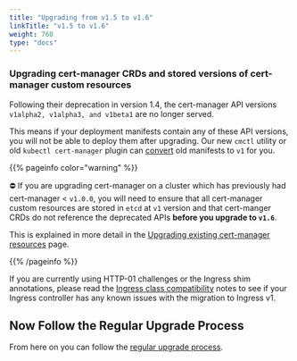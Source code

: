 ```yaml
---
title: "Upgrading from v1.5 to v1.6"
linkTitle: "v1.5 to v1.6"
weight: 760
type: "docs"
---
```


### Upgrading cert-manager CRDs and stored versions of cert-manager custom resources

Following their deprecation in version 1.4, the cert-manager API versions `v1alpha2, v1alpha3, and v1beta1` are no longer served.

This means if your deployment manifests contain any of these API versions, you will not be able to deploy them after upgrading.
Our new `cmctl` utility or old `kubectl cert-manager` plugin can [convert](../../../usage/cmctl/#convert) old manifests to `v1` for you.

{{% pageinfo color="warning" %}}

⛔️  If you are upgrading cert-manager on a cluster which has previously had
cert-manager < `v1.0.0`, you will need to ensure that all cert-manager custom
resources are stored in `etcd` at `v1` version and that cert-manger CRDs do not
reference the deprecated APIs **before you upgrade to `v1.6`**.

This is explained in more detail in the [Upgrading existing cert-manager resources](../remove-deprecated-apis/#upgrading-existing-cert-manager-resources)
page.

{{% /pageinfo %}}

If you are currently using HTTP-01 challenges or the Ingress shim annotations, please read the [Ingress class compatibility](../ingress-class-compatibility/)
notes to see if your Ingress controller has any known issues with the migration to Ingress v1.

## Now Follow the Regular Upgrade Process

From here on you can follow the [regular upgrade process](../).

